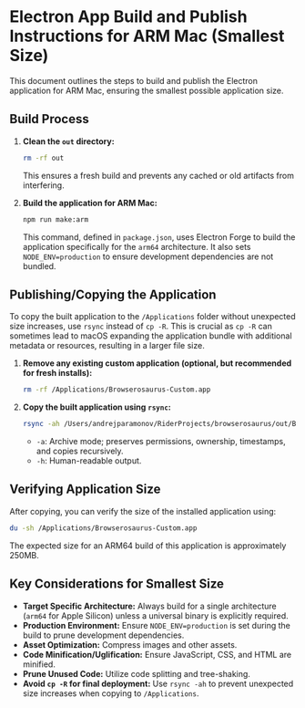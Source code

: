 # Electron App Build and Publish Instructions for ARM Mac (Smallest Size)

This document outlines the steps to build and publish the Electron application
for ARM Mac, ensuring the smallest possible application size.

## Build Process

1.  **Clean the `out` directory:**

    ```bash
    rm -rf out
    ```

    This ensures a fresh build and prevents any cached or old artifacts from
    interfering.

2.  **Build the application for ARM Mac:**
    ```bash
    npm run make:arm
    ```
    This command, defined in `package.json`, uses Electron Forge to build the
    application specifically for the `arm64` architecture. It also sets
    `NODE_ENV=production` to ensure development dependencies are not bundled.

## Publishing/Copying the Application

To copy the built application to the `/Applications` folder without unexpected
size increases, use `rsync` instead of `cp -R`. This is crucial as `cp -R` can
sometimes lead to macOS expanding the application bundle with additional
metadata or resources, resulting in a larger file size.

1.  **Remove any existing custom application (optional, but recommended for
    fresh installs):**

    ```bash
    rm -rf /Applications/Browserosaurus-Custom.app
    ```

2.  **Copy the built application using `rsync`:**
    ```bash
    rsync -ah /Users/andrejparamonov/RiderProjects/browserosaurus/out/Browserosaurus-darwin-arm64/Browserosaurus.app /Applications/Browserosaurus-Custom.app
    ```
    - `-a`: Archive mode; preserves permissions, ownership, timestamps, and
      copies recursively.
    - `-h`: Human-readable output.

## Verifying Application Size

After copying, you can verify the size of the installed application using:

```bash
du -sh /Applications/Browserosaurus-Custom.app
```

The expected size for an ARM64 build of this application is approximately 250MB.

## Key Considerations for Smallest Size

- **Target Specific Architecture:** Always build for a single architecture
  (`arm64` for Apple Silicon) unless a universal binary is explicitly required.
- **Production Environment:** Ensure `NODE_ENV=production` is set during the
  build to prune development dependencies.
- **Asset Optimization:** Compress images and other assets.
- **Code Minification/Uglification:** Ensure JavaScript, CSS, and HTML are
  minified.
- **Prune Unused Code:** Utilize code splitting and tree-shaking.
- **Avoid `cp -R` for final deployment:** Use `rsync -ah` to prevent unexpected
  size increases when copying to `/Applications`.
